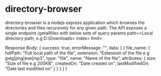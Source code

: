 # directory-browser

directory-browser is a nodejs express application which browses the directories and files recursively for any given path.
The API exposes a single endpoint /getallfiles with below sets of query params
  path=<Local directory path, e.g D:\Downloads>
  index=<int value for pagination>
  limit=<int value for pagination>
  
Response Body:
{
  success: true,
  errorMessage: "",
  data: 
  [
    {
      file_name: {
        fullPath: "Full local path of the file",
        extension: "Extension of the file e.g jpeg|png|exe|mp3",
        type: "file",
        name: "Name of the file",
        attributes: {
          size: "Size of file e.g 200KB",
          createdOn: "Date created on",
          lastModifiedOn: "Date last modified on"
        }
      }
    }
  ]
}
